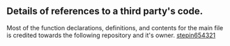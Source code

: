 ## Details of references to a third party's code.

Most of the function declarations, definitions, and contents for the main file is credited towards the following repository and it's owner.
[stepin654321](https://github.com/stepin654321/MiniProject_Template/tree/master/MiniProject_C/3_Implementation "Credits")
